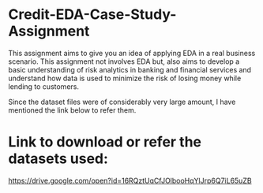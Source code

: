 # Credit-EDA-Case-Study-Assignment
This assignment aims to give you an idea of applying EDA in a real business scenario. This assignment not involves EDA but, also aims to develop a basic understanding of risk analytics in banking and financial services and understand how data is used to minimize the risk of losing money while lending to customers.

Since the dataset files were of considerably very large amount, I have mentioned the link below to refer them.

# Link to download or refer the datasets used:
https://drive.google.com/open?id=16RQztUqCfJOlbooHqYlJrp6Q7iL65uZB

